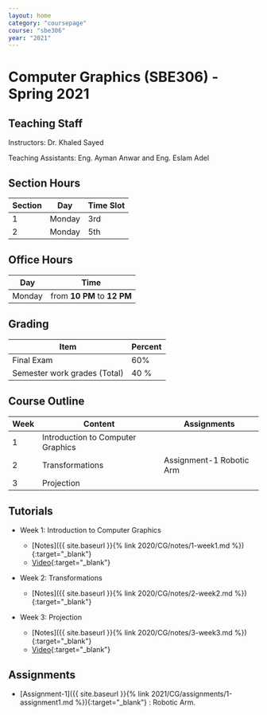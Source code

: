```yaml
---
layout: home
category: "coursepage"
course: "sbe306"
year: "2021"
---
```


# Computer  Graphics \(SBE306\) - Spring 2021

## Teaching Staff

Instructors: Dr. Khaled Sayed

Teaching Assistants:  Eng. Ayman Anwar and Eng. Eslam Adel  


## Section Hours

| Section | Day | Time Slot |
|---------|-----|-----------|
|   1     | Monday | 3rd |
|   2     | Monday | 5th |

## Office Hours

| Day | Time |
|-----|-----------|
| Monday | from **10 PM** to **12 PM** |

## Grading

| Item | Percent  |
|-----|-----------|
| Final Exam | 60%  |
| Semester work grades (Total) | 40 % |


## Course Outline

| Week | Content |  Assignments
|------|-----------------|-----|
|   1  | Introduction to Computer Graphics| |
|   2  | Transformations| Assignment-1 Robotic Arm|
|   3  | Projection | |

## Tutorials

* Week 1: Introduction to Computer Graphics
    * [Notes]({{ site.baseurl }}{% link 2020/CG/notes/1-week1.md %}){:target="_blank"}
    * [Video](https://drive.google.com/file/d/13OieQvtWHXZBZ4JB3yQK6ac4icwpo7Zs/view?usp=sharing){:target="_blank"}

* Week 2: Transformations
    * [Notes]({{ site.baseurl }}{% link 2020/CG/notes/2-week2.md %}){:target="_blank"}

*  Week 3: Projection
    * [Notes]({{ site.baseurl }}{% link 2020/CG/notes/3-week3.md %}){:target="_blank"}
    * [Video](https://drive.google.com/file/d/1Uk2pN0lNYMmfI9y5x0Q6y5AOuDpaHthc/view){:target="_blank"}

    

## Assignments 

* [Assignment-1]({{ site.baseurl }}{% link 2021/CG/assignments/1-assignment1.md %}){:target="_blank"} : Robotic Arm. 



